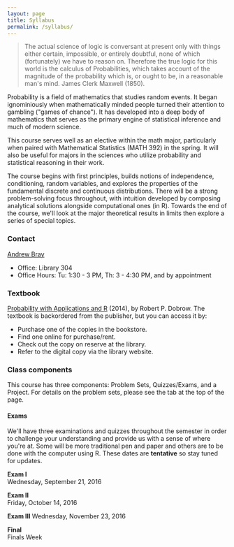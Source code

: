 ```yaml
---
layout: page
title: Syllabus
permalink: /syllabus/
---
```


> The actual science of logic is conversant at present only with things either certain,
impossible, or entirely doubtful, none of which (fortunately) we have to reason on.
Therefore the true logic for this world is the calculus of Probabilities, which takes
account of the magnitude of the probability which is, or ought to be, in a reasonable
man's mind.  James Clerk Maxwell (1850).

Probability is a field of mathematics that studies random events. It began ignominiously
when mathematically minded people turned their attention to gambling ("games of chance").
It has developed into a deep body of mathematics that serves as the primary engine
of statistical inference and much of modern science.

This course serves well as an elective within the math major, particularly when 
paired with Mathematical Statistics (MATH 392) in the spring. It will also be useful
for majors in the sciences who utilize probability and statistical reasoning in 
their work.

The course begins with first principles, builds notions of independence, conditioning,
random variables, and explores the properties of the fundamental discrete and 
continuous distributions. There will be a strong problem-solving focus throughout,
with intuition developed by composing analytical solutions alongside computational
ones (in R). Towards the end of the course, we'll look at the major
theoretical results in limits then explore a series of special topics.

### Contact
[Andrew Bray](https://andrewpbray.github.io)

- Office: Library 304
- Office Hours:  Tu: 1:30 - 3 PM, Th: 3 - 4:30 PM, and by appointment


### Textbook

[Probability with Applications and R](https://www.amazon.com/Probability-Applications-Robert-P-Dobrow/dp/1118241258) (2014),
by Robert P. Dobrow. The textbook is backordered from the publisher, but you can
access it by:
- Purchase one of the copies in the bookstore.
- Find one online for purchase/rent.
- Check out the copy on reserve at the library.
- Refer to the digital copy via the library website.


### Class components

This course has three components: Problem Sets, Quizzes/Exams, and a Project. For details
on the problem sets, please see the tab at the top of the page.


#### Exams

We'll have three examinations and quizzes throughout the semester in order to challenge your understanding and provide us with a sense of where you're at. Some will be more traditional pen and paper and others are to be done with the computer using R. These dates are **tentative** so stay tuned for updates.

**Exam I**  
Wednesday, September 21, 2016

**Exam II**  
Friday, October 14, 2016

**Exam III**
Wednesday, November 23, 2016

**Final**  
Finals Week

